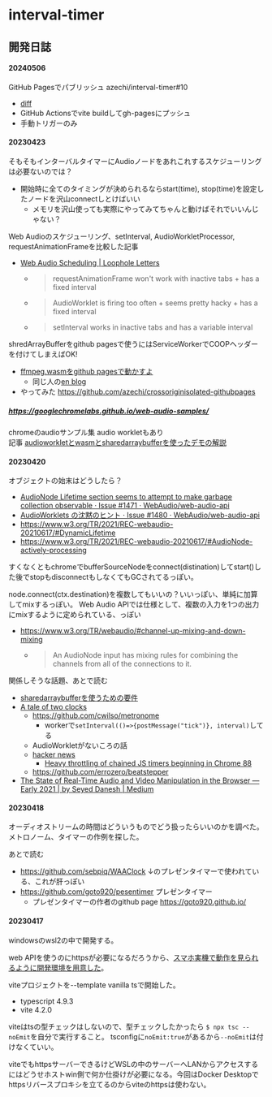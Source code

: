 # interval-timer


## 開発日誌

#### 20240506
GitHub Pagesでパブリッシュ azechi/interval-timer#10
* [diff](https://github.com/azechi/interval-timer/compare/37ab92e059bcfe76edb9ac112a116edf52231621..8068967cf216188c10ab5e0cfefb2878ca76aa34)
* GitHub Actionsでvite buildしてgh-pagesにプッシュ
* 手動トリガーのみ

#### 20230423
そもそもインターバルタイマーにAudioノードをあれこれするスケジューリングは必要ないのでは？
* 開始時に全てのタイミングが決められるならstart(time), stop(time)を設定したノードを沢山connectしとけばいい
  * メモリを沢山使っても実際にやってみてちゃんと動けばそれでいいんじゃない？

Web Audioのスケジューリング、setInterval, AudioWorkletProcessor, requestAnimationFrameを比較した記事
* [Web Audio Scheduling | Loophole Letters](https://loophole-letters.vercel.app/web-audio-scheduling)
  * > requestAnimationFrame won't work with inactive tabs + has a fixed interval
  * > AudioWorklet is firing too often + seems pretty hacky + has a fixed interval
  * > setInterval works in inactive tabs and has a variable interval

shredArrayBufferをgithub pagesで使うにはServiceWorkerでCOOPヘッダーを付けてしまえばOK!
* [ffmpeg.wasmをgithub pagesで動かすよ](https://zenn.dev/wok/articles/0035_ffmpeg_wasm_on_github_pages)
  * 同じ人の[en blog](https://dannadori.medium.com/how-to-deploy-ffmpeg-wasm-application-to-github-pages-76d1ca143b17)
* やってみた https://github.com/azechi/crossoriginisolated-githubpages

##### https://googlechromelabs.github.io/web-audio-samples/
chromeのaudioサンプル集 audio workletもあり  
記事 [audioworkletとwasmとsharedarraybufferを使ったデモの解説](https://developer.chrome.com/blog/audio-worklet-design-pattern/)

#### 20230420
オブジェクトの始末はどうしたら？
* [AudioNode Lifetime section seems to attempt to make garbage collection observable · Issue #1471 · WebAudio/web-audio-api](https://github.com/WebAudio/web-audio-api/issues/1471)
* [AudioWorklets の沈黙のヒント · Issue #1480 · WebAudio/web-audio-api](https://github.com/WebAudio/web-audio-api/issues/1480)
* https://www.w3.org/TR/2021/REC-webaudio-20210617/#DynamicLifetime
* https://www.w3.org/TR/2021/REC-webaudio-20210617/#AudioNode-actively-processing

すくなくともchromeでbufferSourceNodeをconnect(distination)してstart()した後でstopもdisconnectもしなくてもGCされてるっぽい。


node.connect(ctx.destination)を複数してもいいの？いいっぽい、単純に加算してmixするっぽい。
Web Audio APIでは仕様として、複数の入力を1つの出力にmixするように定められている、っぽい
* https://www.w3.org/TR/webaudio/#channel-up-mixing-and-down-mixing
  * > An AudioNode input has mixing rules for combining the channels from all of the connections to it. 

関係しそうな話題、あとで読む
* [sharedarraybufferを使うための要件](https://developer.mozilla.org/en-US/docs/Web/JavaScript/Reference/Global_Objects/SharedArrayBuffer#security_requirements)
* [A tale of two clocks](https://web.dev/audio-scheduling/)
  * https://github.com/cwilso/metronome
    * workerで`setInterval(()=>{postMessage("tick")}, interval)`してる
  * AudioWorkletがないころの話
  * [hacker news](https://news.ycombinator.com/item?id=31935058)
    * [Heavy throttling of chained JS timers beginning in Chrome 88](https://developer.chrome.com/blog/timer-throttling-in-chrome-88/)
  * https://github.com/errozero/beatstepper
* [The State of Real-Time Audio and Video Manipulation in the Browser — Early 2021 | by Seyed Danesh | Medium](https://seyeddanesh.medium.com/the-state-of-real-time-audio-and-video-manipulation-in-the-browser-early-2021-65498c695e86)


#### 20230418
オーディオストリームの時間はどういうものでどう扱ったらいいのかを調べた。  
メトロノーム、タイマーの作例を探した。

あとで読む
* https://github.com/sebpiq/WAAClock ↓のプレゼンタイマーで使われている、これが肝っぽい
* https://github.com/goto920/pesentimer プレゼンタイマー
  * プレゼンタイマーの作者のgithub page https://goto920.github.io/


#### 20230417
windowsのwsl2の中で開発する。

web APIを使うのにhttpsが必要になるだろうから、[スマホ実機で動作を見られるように開発環境を用意した](https://gist.github.com/azechi/d59aef93a463091563ed42ea4fe0e25c)。

viteプロジェクトを--template vanilla tsで開始した。  
* typescript 4.9.3
* vite 4.2.0

viteはtsの型チェックはしないので、型チェックしたかったら `$ npx tsc --noEmit`を自分で実行すること。
tsconfigに`noEmit:true`があるから`--noEmit`は付けなくていい。

viteでもhttpsサーバーできるけどWSLの中のサーバーへLANからアクセスするにはどうせホストwin側で何か仕掛けが必要になる。今回はDocker Desktopでhttpsリバースプロキシを立てるのからviteのhttpsは使わない。

